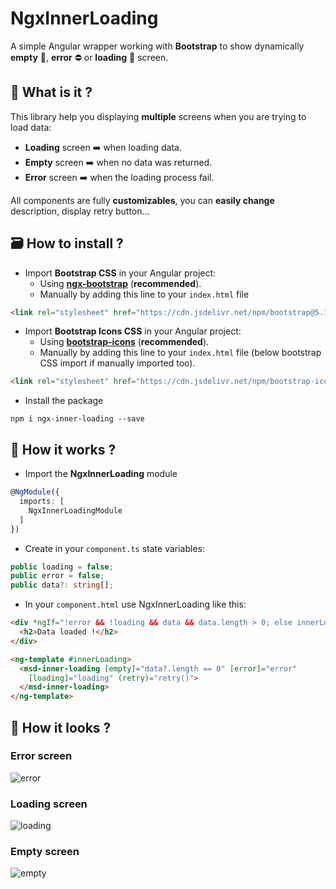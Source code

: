 # NgxInnerLoading

A simple Angular wrapper working with **Bootstrap** to show dynamically **empty** 🙈, **error** ⛔️ or **loading** 🦥 screen.

## 🧐 What is it ?

This library help you displaying **multiple** screens when you are trying to load data:
- **Loading** screen ➡️ when loading data.
- **Empty** screen ➡️ when no data was returned.
- **Error** screen ➡️ when the loading process fail.

All components are fully **customizables**, you can **easily change** description, display retry button...

## 🗃 How to install ?

- Import **Bootstrap CSS** in your Angular project:
  - Using [**ngx-bootstrap**](https://valor-software.com/ngx-bootstrap/#/) (**recommended**).
  - Manually by adding this line to your ```index.html``` file
```html
<link rel="stylesheet" href="https://cdn.jsdelivr.net/npm/bootstrap@5.1.3/dist/css/bootstrap.min.css">
```

- Import **Bootstrap Icons CSS** in your Angular project:
  - Using [**bootstrap-icons**](https://stackoverflow.com/a/65440311/5078902) (**recommended**).
  - Manually by adding this line to your ```index.html``` file (below bootstrap CSS import if manually imported too).
```html
<link rel="stylesheet" href="https://cdn.jsdelivr.net/npm/bootstrap-icons@1.3.0/font/bootstrap-icons.css">
```

- Install the package

```shell
npm i ngx-inner-loading --save
```

## 🎯 How it works ?

- Import the **NgxInnerLoading** module

```typescript
@NgModule({
  imports: [
    NgxInnerLoadingModule
  ]
})
```

- Create in your ```component.ts``` state variables:
```typescript
public loading = false;
public error = false;
public data?: string[];
```

- In your ```component.html``` use NgxInnerLoading like this:

```html
<div *ngIf="!error && !loading && data && data.length > 0; else innerLoading">
  <h2>Data loaded !</h2>
</div>

<ng-template #innerLoading>
  <msd-inner-loading [empty]="data?.length == 0" [error]="error"
    [loading]="loading" (retry)="retry()">
  </msd-inner-loading>
</ng-template>
```

## 📸 How it looks ?

### Error screen

![error](https://s10.gifyu.com/images/Capture-decran-2022-02-22-a-11.17.36.png)

### Loading screen

![loading](https://s10.gifyu.com/images/Capture-decran-2022-02-22-a-11.20.18.png)

### Empty screen

![empty](https://s10.gifyu.com/images/Capture-decran-2022-02-22-a-11.17.59.png)
